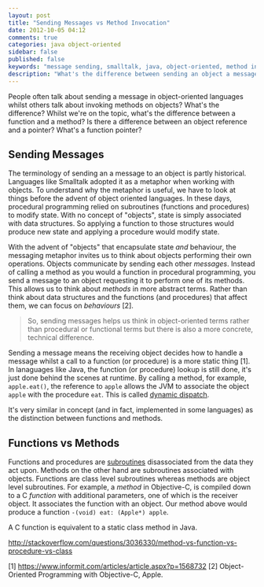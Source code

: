 ```yaml
---
layout: post
title: "Sending Messages vs Method Invocation"
date: 2012-10-05 04:12
comments: true
categories: java object-oriented
sidebar: false
published: false
keywords: "message sending, smalltalk, java, object-oriented, method invocation"
description: "What's the difference between sending an object a message and just invoking a method on an object? Why is a function difference than a method?"
---
```


People often talk about sending a message in object-oriented languages whilst others talk about invoking methods on objects? What's the difference? Whilst we're on the topic, what's the difference between a function and a method? Is there a difference between an object reference and a pointer? What's a function pointer?

<!-- more -->


## Sending Messages

The terminology of sending an a message to an object is partly historical. Languages like Smalltalk adopted it as a metaphor when working with objects. To understand why the metaphor is useful, we have to look at things before the advent of object oriented languages. In these days, procedural programming relied on subroutines (functions and procedures) to modify state. With no concept of "objects", state is simply associated with data structures. So applying a function to those structures would produce new state and applying a procedure would modify state.

With the advent of "objects" that encapsulate state *and* behaviour, the messaging metaphor invites us to think about objects performing their own operations. Objects communicate by sending each other *messages*. Instead of calling a method as you would a function in procedural programming, you send a message to an object requesting it to perform one of its methods. This allows us to think about *methods* in more abstract terms. Rather than think about data structures and the functions (and procedures) that affect them, we can focus on _behaviours_ [2].

> So, sending messages helps us think in object-oriented terms rather than procedural or functional terms but there is also a more concrete, technical difference.

Sending a message means the receiving object decides how to handle a message whilst a call to a function (or procedure) is a more static thing [1]. In lanaguages like Java, the function (or procedure) lookup is still done, it's just done behind the scenes at runtime. By calling a method, for example, `apple.eat()`, the reference to `apple` allows the JVM to associate the object `apple` with the procedure `eat`. This is called [dynamic dispatch](http://en.wikipedia.org/wiki/Dynamic_dispatch).

It's very similar in concept (and in fact, implemented in some languages) as the distinction between functions and methods.



## Functions vs Methods

Functions and procedures are [subroutines](http://en.wikipedia.org/wiki/Subroutine) disassociated from the data they act upon. Methods on the other hand are subroutines associated with objects. Functions are class level subroutines whereas methods are object level subroutines. For example, a *method* in Objective-C, is compiled down to a C *function* with additional parameters, one of which is the receiver object. It associates the function with an object. Our method above would produce a function `-(void) eat: (Apple*) apple`.

A C function is equivalent to a static class method in Java.



http://stackoverflow.com/questions/3036330/method-vs-function-vs-procedure-vs-class


[1] https://www.informit.com/articles/article.aspx?p=1568732
[2] Object-Oriented Programming with Objective-C, Apple.